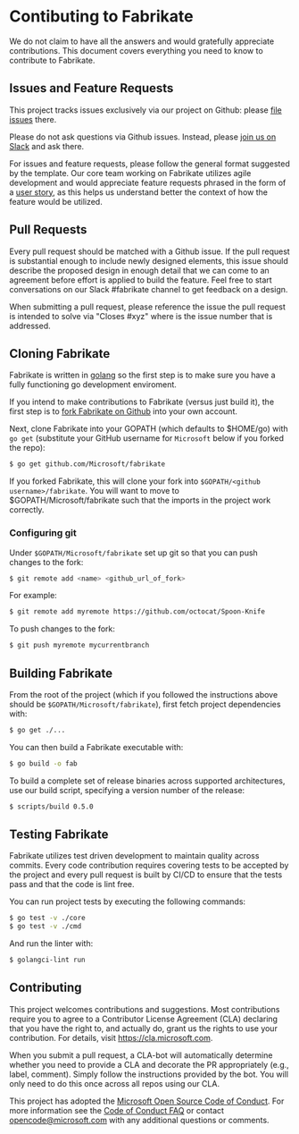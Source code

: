 # Contibuting to Fabrikate

We do not claim to have all the answers and would gratefully appreciate contributions. This document covers everything you need to know to contribute to Fabrikate.

## Issues and Feature Requests

This project tracks issues exclusively via our project on Github: please [file issues](https://github.com/Microsoft/fabrikate/issues/new/choose) there.

Please do not ask questions via Github issues. Instead, please [join us on Slack](https://publicslack.com/slacks/https-bedrockco-slack-com/invites/new) and ask there.

For issues and feature requests, please follow the general format suggested by the template. Our core team working on Fabrikate utilizes agile development and would appreciate feature requests phrased in the form of a [user story](https://www.mountaingoatsoftware.com/agile/user-stories), as this helps us understand better the context of how the feature would be utilized.

## Pull Requests

Every pull request should be matched with a Github issue. If the pull request is substantial enough to include newly designed elements, this issue should describe the proposed design in enough detail that we can come to an agreement before effort is applied to build the feature. Feel free to start conversations on our Slack #fabrikate channel to get feedback on a design.

When submitting a pull request, please reference the issue the pull request is intended to solve via "Closes #xyz" where is the issue number that is addressed.

## Cloning Fabrikate

Fabrikate is written in [golang](https://golang.org/) so the first step is to make sure you have a fully functioning go development enviroment.

If you intend to make contributions to Fabrikate (versus just build it), the first step is to [fork Fabrikate on Github](https://github.com/Microsoft/fabrikate) into your own account.

Next, clone Fabrikate into your GOPATH (which defaults to $HOME/go) with `go get` (substitute your GitHub username for `Microsoft` below if you forked the repo):

```sh
$ go get github.com/Microsoft/fabrikate
```

If you forked Fabrikate, this will clone your fork into `$GOPATH/<github username>/fabrikate`.  You will want to move to $GOPATH/Microsoft/fabrikate such that the imports in the project work correctly.

### Configuring git
Under `$GOPATH/Microsoft/fabrikate` set up git so that you can push changes to the fork:

```sh
$ git remote add <name> <github_url_of_fork>
```

For example:

```sh
$ git remote add myremote https://github.com/octocat/Spoon-Knife
```

To push changes to the fork:

```sh
$ git push myremote mycurrentbranch
```

## Building Fabrikate

From the root of the project (which if you followed the instructions above should be `$GOPATH/Microsoft/fabrikate`), first fetch project dependencies with:

```sh
$ go get ./...
```

You can then build a Fabrikate executable with:

```sh
$ go build -o fab
```

To build a complete set of release binaries across supported architectures, use our build script, specifying a version number of the release:

```sh
$ scripts/build 0.5.0
```

## Testing Fabrikate

Fabrikate utilizes test driven development to maintain quality across commits. Every code contribution requires covering tests to be accepted by the project and every pull request is built by CI/CD to ensure that the tests pass and that the code is lint free.

You can run project tests by executing the following commands:

```sh
$ go test -v ./core
$ go test -v ./cmd
```

And run the linter with:

```sh
$ golangci-lint run
```

## Contributing

This project welcomes contributions and suggestions. Most contributions require you to agree to a Contributor License Agreement (CLA) declaring that you have the right to, and actually do, grant us the rights to use your contribution. For details, visit https://cla.microsoft.com.

When you submit a pull request, a CLA-bot will automatically determine whether you need to provide a CLA and decorate the PR appropriately (e.g., label, comment). Simply follow the instructions provided by the bot. You will only need to do this once across all repos using our CLA.

This project has adopted the [Microsoft Open Source Code of Conduct](https://opensource.microsoft.com/codeofconduct/).
For more information see the [Code of Conduct FAQ](https://opensource.microsoft.com/codeofconduct/faq/) or
contact [opencode@microsoft.com](mailto:opencode@microsoft.com) with any additional questions or comments.
